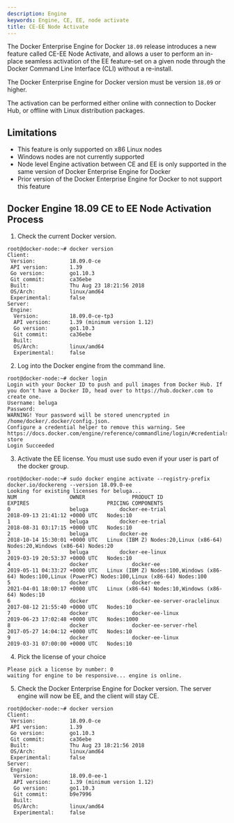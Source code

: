 ```yaml
---
description: Engine
keywords: Engine, CE, EE, node activate
title: CE-EE Node Activate
---
```


The Docker Enterprise Engine for Docker `18.09` release introduces a new feature called CE-EE Node Activate, and allows a user to perform an in-place seamless activation of the EE feature-set on a given node through the Docker Command Line Interface (CLI) without a re-install.

The Docker Enterprise Engine for Docker version must be version `18.09` or higher.

The activation can be performed either online with connection to Docker Hub, or offline with Linux distribution packages.

## Limitations

* This feature is only supported on x86 Linux nodes
* Windows nodes are not currently supported
* Node level Engine activation between CE and EE is only supported in the same version of Docker Enterprise Engine for Docker
* Prior version of the Docker Enterprise Engine for Docker to not support this feature

## Docker Engine 18.09 CE to EE Node Activation Process

1. Check the current Docker version.
```
root@docker-node:~# docker version
Client:
 Version:           18.09.0-ce
 API version:       1.39
 Go version:        go1.10.3
 Git commit:        ca36ebe
 Built:             Thu Aug 23 18:21:56 2018
 OS/Arch:           linux/amd64
 Experimental:      false
Server:
 Engine:
  Version:          18.09.0-ce-tp3
  API version:      1.39 (minimum version 1.12)
  Go version:       go1.10.3
  Git commit:       ca36ebe
  Built:
  OS/Arch:          linux/amd64
  Experimental:     false
```

2. Log into the Docker engine from the command line.

```
root@docker-node:~# docker login
Login with your Docker ID to push and pull images from Docker Hub. If you don't have a Docker ID, head over to https://hub.docker.com to create one.
Username: beluga
Password:
WARNING! Your password will be stored unencrypted in /home/docker/.docker/config.json.
Configure a credential helper to remove this warning. See
https://docs.docker.com/engine/reference/commandline/login/#credentials-store
Login Succeeded
```

3. Activate the EE license. You must use sudo even if your user is part of the docker group.

```
root@docker-node:~# sudo docker engine activate --registry-prefix docker.io/dockereng --version 18.09.0-ee
Looking for existing licenses for beluga...
NUM                 OWNER               PRODUCT ID                     EXPIRES                         PRICING COMPONENTS
0                   beluga          docker-ee-trial                2018-09-13 21:41:12 +0000 UTC   Nodes:10
1                   beluga          docker-ee-trial                2018-08-31 03:17:15 +0000 UTC   Nodes:10
2                   beluga          docker-ee                      2018-10-14 15:30:01 +0000 UTC   Linux (IBM Z) Nodes:20,Linux (x86-64) Nodes:20,Windows (x86-64) Nodes:20
3                   beluga          docker-ee-linux                2019-03-19 20:53:37 +0000 UTC   Nodes:10
4                   docker              docker-ee                      2019-05-11 04:33:27 +0000 UTC   Linux (IBM Z) Nodes:100,Windows (x86-64) Nodes:100,Linux (PowerPC) Nodes:100,Linux (x86-64) Nodes:100
5                   docker              docker-ee                      2021-04-01 18:00:17 +0000 UTC   Linux (x86-64) Nodes:10,Windows (x86-64) Nodes:10
6                   docker              docker-ee-server-oraclelinux   2017-08-12 21:55:40 +0000 UTC   Nodes:10
7                   docker              docker-ee-linux                2019-06-23 17:02:48 +0000 UTC   Nodes:1000
8                   docker              docker-ee-server-rhel          2017-05-27 14:04:12 +0000 UTC   Nodes:10
9                   docker              docker-ee-linux                2019-03-31 07:00:00 +0000 UTC   Nodes:10
```

4. Pick the license of your choice
```
Please pick a license by number: 0
waiting for engine to be responsive... engine is online.
```

5. Check the Docker Enterprise Engine for Docker version. The server engine will now be EE, and the client will stay CE.
```
root@docker-node:~# docker version
Client:
 Version:           18.09.0-ce
 API version:       1.39
 Go version:        go1.10.3
 Git commit:        ca36ebe
 Built:             Thu Aug 23 18:21:56 2018
 OS/Arch:           linux/amd64
 Experimental:      false
Server:
 Engine:
  Version:          18.09.0-ee-1
  API version:      1.39 (minimum version 1.12)
  Go version:       go1.10.3
  Git commit:       b9e7996
  Built:
  OS/Arch:          linux/amd64
  Experimental:     false
```
